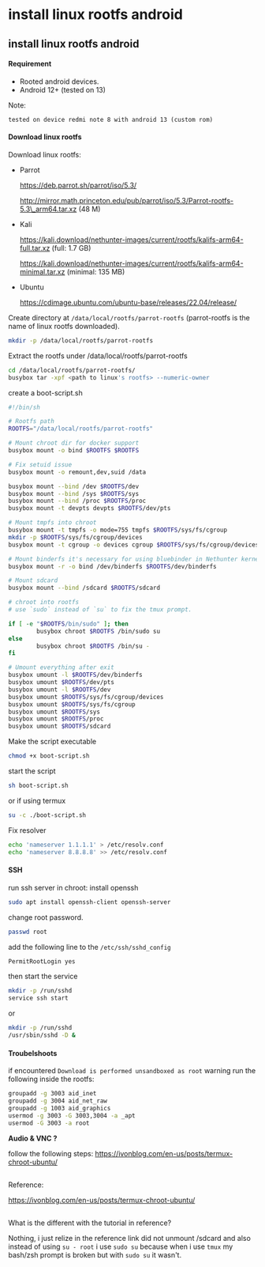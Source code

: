 # install linux rootfs android

## install linux rootfs android

#### Requirement

* Rooted android devices.
* Android 12+ (tested on 13)

Note:

```
tested on device redmi note 8 with android 13 (custom rom)
```

#### Download linux rootfs

Download linux rootfs:

*   Parrot

    https://deb.parrot.sh/parrot/iso/5.3/

    http://mirror.math.princeton.edu/pub/parrot/iso/5.3/Parrot-rootfs-5.3\_arm64.tar.xz (48 M)
*   Kali

    https://kali.download/nethunter-images/current/rootfs/kalifs-arm64-full.tar.xz (full: 1.7 GB)

    https://kali.download/nethunter-images/current/rootfs/kalifs-arm64-minimal.tar.xz (minimal: 135 MB)
*   Ubuntu

    https://cdimage.ubuntu.com/ubuntu-base/releases/22.04/release/

Create directory at `/data/local/rootfs/parrot-rootfs` (parrot-rootfs is the name of linux rootfs downloaded).

```bash
mkdir -p /data/local/rootfs/parrot-rootfs
```

Extract the rootfs under /data/local/rootfs/parrot-rootfs

```bash
cd /data/local/rootfs/parrot-rootfs/
busybox tar -xpf <path to linux's rootfs> --numeric-owner
```

create a boot-script.sh

```bash
#!/bin/sh

# Rootfs path
ROOTFS="/data/local/rootfs/parrot-rootfs"

# Mount chroot dir for docker support
busybox mount -o bind $ROOTFS $ROOTFS

# Fix setuid issue
busybox mount -o remount,dev,suid /data

busybox mount --bind /dev $ROOTFS/dev
busybox mount --bind /sys $ROOTFS/sys
busybox mount --bind /proc $ROOTFS/proc
busybox mount -t devpts devpts $ROOTFS/dev/pts

# Mount tmpfs into chroot
busybox mount -t tmpfs -o mode=755 tmpfs $ROOTFS/sys/fs/cgroup
mkdir -p $ROOTFS/sys/fs/cgroup/devices
busybox mount -t cgroup -o devices cgroup $ROOTFS/sys/fs/cgroup/devices

# Mount binderfs it's necessary for using bluebinder in Nethunter kernel
busybox mount -r -o bind /dev/binderfs $ROOTFS/dev/binderfs

# Mount sdcard
busybox mount --bind /sdcard $ROOTFS/sdcard

# chroot into rootfs
# use `sudo` instead of `su` to fix the tmux prompt.

if [ -e "$ROOTFS/bin/sudo" ]; then
        busybox chroot $ROOTFS /bin/sudo su
else
        busybox chroot $ROOTFS /bin/su -
fi

# Umount everything after exit
busybox umount -l $ROOTFS/dev/binderfs
busybox umount $ROOTFS/dev/pts
busybox umount -l $ROOTFS/dev
busybox umount $ROOTFS/sys/fs/cgroup/devices
busybox umount $ROOTFS/sys/fs/cgroup
busybox umount $ROOTFS/sys
busybox umount $ROOTFS/proc
busybox umount $ROOTFS/sdcard
```

Make the script executable

```bash
chmod +x boot-script.sh
```

start the script

```bash
sh boot-script.sh
```

or if using termux

```bash
su -c ./boot-script.sh
```

Fix resolver

```bash
echo 'nameserver 1.1.1.1' > /etc/resolv.conf
echo 'nameserver 8.8.8.8' >> /etc/resolv.conf
```

#### SSH

run ssh server in chroot: install openssh

```bash
sudo apt install openssh-client openssh-server
```

change root password.

```bash
passwd root
```

add the following line to the `/etc/ssh/sshd_config`

```bash
PermitRootLogin yes
```

then start the service

```bash
mkdir -p /run/sshd
service ssh start
```

or

```bash
mkdir -p /run/sshd
/usr/sbin/sshd -D &
```

#### Troubelshoots

if encountered `Download is performed unsandboxed as root` warning run the following inside the rootfs:

```bash
groupadd -g 3003 aid_inet
groupadd -g 3004 aid_net_raw
groupadd -g 1003 aid_graphics
usermod -g 3003 -G 3003,3004 -a _apt
usermod -G 3003 -a root
```

**Audio & VNC ?**

follow the following steps: https://ivonblog.com/en-us/posts/termux-chroot-ubuntu/

##

Reference:

https://ivonblog.com/en-us/posts/termux-chroot-ubuntu/

##

What is the different with the tutorial in reference?

Nothing, i just relize in the reference link did not unmount /sdcard and also instead of using `su - root` i use `sudo su` because when i use `tmux` my bash/zsh prompt is broken but with `sudo su` it wasn't.
